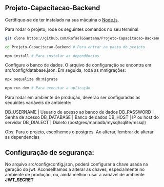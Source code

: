 ## Projeto-Capacitacao-Backend

Certifique-se de ter instalado na sua máquina o [Node.js](https://nodejs.org/en/).

Para rodar o projeto, rode os seguintes comandos no seu terminal:
```bash
git clone https://github.com/RafaelGSantana/Projeto-Capacitacao-Backend.git # Para clonar o repositório 

cd Projeto-Capacitacao-Backend # Para entrar na pasta do projeto

npm install # Para instalar as dependências
```
Configure o banco de dados. O arquivo de configuração se encontra em src/config/database.json. Em seguida, roda as mmigrações:
```bash
npx sequelize db:migrate

npm run dev # Para executar a aplicação
```

Para rodar em ambiente de produção, deverão ser configuradas as sequintes variáveis de ambiente:

DB_USERNAME | Usuario de acesso ao banco de dados
DB_PASSWORD | Senha de acesso 
DB_DATABASE | Banco de dados
DB_HOST | IP ou host do servidor
DB_DIALECT | Dialeto (postgres/mariadb/mysql/sqlite/mssql)

Obs: Para o projeto, escolhemos o postgres. Ao alterar, lembrar de alterar as dependencias


Configuração de segurança:
--------------------------

No arquivo src/config/config.json, poderá configurar a chave usada na geração do jwt. Aconselhamos a alterar 
as chaves, especialmente no ambiente de produção, ou, ainda melhor: usar a variável de ambiente **JWT_SECRET**
